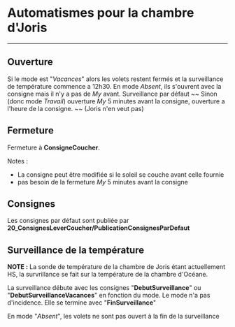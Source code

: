 # Automatismes pour la chambre d'Joris
---

## Ouverture

Si le mode est "*Vacances*" alors les volets restent fermés et la surveillance de température commence a 12h30.
En mode *Absent*, ils s'ouvrent avec la consigne mais il n'y a pas de *My* avant. Surveillance par défaut
~~ Sinon (donc mode *Travail*) ouverture *My* 5 minutes avant la consigne, ouverture a l'heure de la consigne. ~~ (Joris n'en veut pas)

## Fermeture

Fermeture à **ConsigneCoucher**.

Notes :
  - La consigne peut être modifiée si le soleil se couche avant celle fournie
  - pas besoin de la fermeture *My* 5 minutes avant la consigne

## Consignes

Les consignes par défaut sont publiée par **20_ConsignesLeverCoucher/PublicationConsignesParDefaut**

## Surveillance de la température

**NOTE :** La sonde de température de la chambre de Joris étant actuellement HS, la survrillance se fait sur la température de la chambre d'Océane.

La surveillance débute avec les consignes "**DebutSurveillance**" ou "**DebutSurveillanceVacances**" en fonction du mode. Le mode n'a pas d'incidence.
Elle se termine avec "**FinSurveillance**"

En mode "*Absent*", les volets ne sont pas ouvert à la fin de la surveillance
